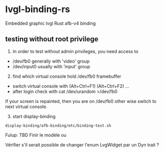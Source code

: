 # lvgl-binding-rs
Embedded graphic lvgl Rust afb-v4 binding

## testing without root privilege

1) In order to test without admin privileges, you need access to

* /dev/fb0 generally with 'video' group
* /dev/input0 usually with 'input' group

2) find which virtual console hold /dev/fb0 framebuffer

* switch virtual console with (Alt+Ctrl+F1) (Alt+Ctrl+F2) ...
* after login check with cat /dev/urandom >/dev/fb0

If your screen is repainted, then you are on /dev/fb0 other wise switch to next virtual console.

3) start display-binding

```
display-binding/afb-binding/etc/binding-test.sh
```

Fulup: TBD Finir le modèle ou

 Vérifier s'il serait possible de changer l'enum LvgWidget par un Dyn trait ?